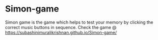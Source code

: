 # Simon-game
Simon game is the game which helps to test your memory by clicking the correct music buttons in sequence.
Check the game @ https://subashinimuralikrishnan.github.io/Simon-game/
